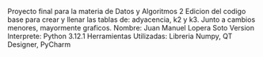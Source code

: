 Proyecto final para la materia de Datos y Algoritmos 2
Edicion del codigo base para crear y llenar las tablas de: adyacencia, k2 y k3. Junto a cambios menores, mayormente graficos.
Nombre: Juan Manuel Lopera Soto
Version Interprete: Python 3.12.1
Herramientas Utilizadas: Libreria Numpy, QT Designer, PyCharm

